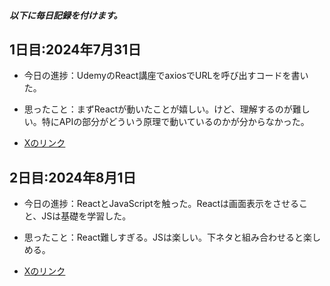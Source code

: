 ##### 以下に毎日記録を付けます。
## 1日目:2024年7月31日
* 今日の進捗：UdemyのReact講座でaxiosでURLを呼び出すコードを書いた。
- 思ったこと：まずReactが動いたことが嬉しい。けど、理解するのが難しい。特にAPIの部分がどういう原理で動いているのかが分からなかった。
+ [Xのリンク](https://x.com/germ_king222/status/1818314280103739727)

## 2日目:2024年8月1日
* 今日の進捗：ReactとJavaScriptを触った。Reactは画面表示をさせること、JSは基礎を学習した。
- 思ったこと：React難しすぎる。JSは楽しい。下ネタと組み合わせると楽しめる。
+ [Xのリンク](https://x.com/germ_king222/status/1818653387489255441)
